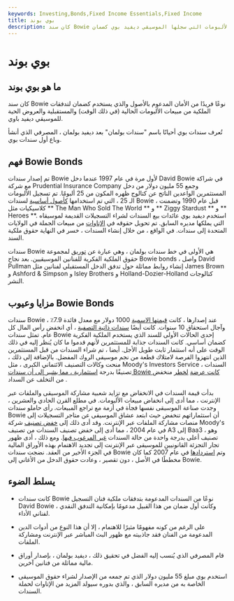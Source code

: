 ```yaml
---
keywords: Investing,Bonds,Fixed Income Essentials,Fixed Income
title: بوي بوند
description: كان سند Bowie عبارة عن سند مدعوم بالأصول يستخدم عائدات الألبومات التي سجلها الموسيقي ديفيد بوي كضمان.
---
```


# بوي بوند
## ما هو بوي بوند

كان سند Bowie نوعًا فريدًا من الأمان المدعوم بالأصول والذي يستخدم كضمان لتدفقات الملكية من مبيعات الألبومات الحالية (في ذلك الوقت) والمستقبلية والعروض الحية للموسيقي ديفيد باوي.

تُعرف سندات بوي أحيانًا باسم "سندات بولمان" بعد ديفيد بولمان ، المصرفي الذي أنشأ وباع أول سندات بوي.

## فهم Bowie Bonds

تم إصدار سندات Bowie لأول مرة في عام 1997 عندما دخل David Bowie في شراكة مع شركة Prudential Insurance Company وجمع 55 مليون دولار من دخل المستثمرين الواعدين الناتج عن كتالوج ظهره المكون من 25 ألبومًا. تم تسجيل الألبومات الـ 25 ، التي تم استخدامها [كأصول أساسية](/underlying-asset) لسندات Bowie ، قبل عام 1990 وتضمنت كلاسيكيات مثل ** The Man Who Sold The World ** و ** Ziggy Stardust ** و ** Heroes **. استخدم ديفيد بوي عائدات بيع السندات لشراء التسجيلات القديمة لموسيقاه التي يملكها مديره السابق. تم تحويل حقوقه في [الإتاوات](/royalty) من مبيعات الجملة في الولايات المتحدة إلى سندات. في الواقع ، من خلال إنشاء السندات ، خسر في النهاية حقوق ملكية السند.

سندات Bowie هي الأولى في خط سندات بولمان ، وهي عبارة عن [توريق](/securitization) لمجموعة حقوق الملكية الفكرية للفنانين الموسيقيين. بعد نجاح Bowie bonds ، واصل David Pullman إنشاء روابط مماثلة حول تدفق الدخل المستقبلي لفنانين مثل James Brown و Ashford & Simpson و Isley Brothers و Holland-Dozier-Holland كتالوجات النشر.

## مزايا وعيوب Bowie Bonds

سندات Bowie ، عند إصدارها ، كانت [قيمتها الاسمية](/facevalue) 1000 دولار مع معدل فائدة 7.9٪ وآجال استحقاق 10 سنوات. كانت أيضًا [سندات ذاتية التصفية](/self-liquidating-loan) ، أي انخفض رأس المال كل عام. تمثل سندات Bowie إحدى الحالات الأولى للسند الذي يستخدم الملكية الفكرية كضمان أساسي. كانت السندات جذابة للمستثمرين لأنهم قدموا ما كان يُنظر إليه في ذلك الوقت على أنه استثمار ثابت طويل الأجل. أيضا ، تم شراء السندات من قبل المستثمرين الذين انتهزوا الفرصة لامتلاك قطعة من نجم موسيقى الروك المفضل. بالإضافة إلى ذلك ، منحت وكالات التصنيف الائتماني الكبرى ، مثل Moody's Investors Service ، السندات تصنيفًا بدرجة [استثمارية ، مما يشير إلى أن سندات Bowie كانت عرضة](/investmentgrade) [لخطر](/defaultrisk) منخفض من التخلف عن السداد .

بدأت قيمة السندات في الانخفاض مع تزايد شعبية مشاركة الموسيقى والملفات عبر الإنترنت ، مما أدى إلى انخفاض مبيعات الألبومات. في مطلع القرن الحادي والعشرين ، وجدت صناعة الموسيقى نفسها فجأة في أزمة مع تراجع المبيعات. رأى حاملو سندات Bowie أن استثماراتهم تنخفض حيث ابتعد عشاق الموسيقى عن متاجر التسجيلات إلى منصات مشاركة الملفات عبر الإنترنت. وقد أدى ذلك إلى [خفض تصنيف](/downgrade) شركة Moody's في عام 2004 ، مما أدى إلى خفض تصنيف السندات من تصنيف A3 إلى Baa3 ، وهو تصنيف أعلى بدرجة واحدة من حالة السندات [غير المرغوب فيها](/junkbond). ومع ذلك ، أدى ظهور تجار التجزئة القانونيين للموسيقى عبر الإنترنت إلى تجديد الاهتمام بهذه الأوراق المالية في الجزء الأخير من العقد. نضجت سندات Bowie وتم [استردادها](/redemption) في عام 2007 كما كان مخططًا في الأصل ، دون تقصير ، وعادت حقوق الدخل من الأغاني إلى Bowie.

## يسلط الضوء

- كانت سندات Bowie نوعًا من السندات المدعومة بتدفقات ملكية فنان التسجيل David Bowie ، وكانت أول ضمان من هذا القبيل مدعومًا بإمكانية التدفق النقدي لفناني الأداء.

- على الرغم من كونه مفهومًا مثيرًا للاهتمام ، إلا أن هذا النوع من أدوات الدين المدعومة من الفنان فقد جاذبيته مع ظهور البث المباشر عبر الإنترنت ومشاركة الملفات.

- قام المصرفي الذي يُنسب إليه الفضل في تحقيق ذلك ، ديفيد بولمان ، بإصدار أوراق مالية مماثلة من فنانين آخرين.

- استخدم بوي مبلغ 55 مليون دولار الذي تم جمعه من الإصدار لشراء حقوق الموسيقى الخاصة به من مديره السابق ، والذي بدوره سيولد المزيد من الإتاوات لحملة السندات.

